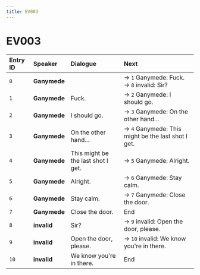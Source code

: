 ```yaml
---
title: EV003
---
```


# EV003


| Entry ID | Speaker | Dialogue | Next |
| :------- | :------ | :------- | :------------ |
| `0` | **Ganymede** |  | → `1` Ganymede: Fuck\.<br>→ `8` invalid: Sir? |
| `1` | **Ganymede** | Fuck\. | → `2` Ganymede: I should go\. |
| `2` | **Ganymede** | I should go\. | → `3` Ganymede: On the other hand\.\.\. |
| `3` | **Ganymede** | On the other hand\.\.\. | → `4` Ganymede: This might be the last shot I get\. |
| `4` | **Ganymede** | This might be the last shot I get\. | → `5` Ganymede: Alright\. |
| `5` | **Ganymede** | Alright\. | → `6` Ganymede: Stay calm\. |
| `6` | **Ganymede** | Stay calm\. | → `7` Ganymede: Close the door\. |
| `7` | **Ganymede** | Close the door\. | End |
| `8` | **invalid** | Sir? | → `9` invalid: Open the door, please\. |
| `9` | **invalid** | Open the door, please\. | → `10` invalid: We know you're in there\. |
| `10` | **invalid** | We know you're in there\. | End |
